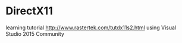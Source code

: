 # DirectX11
learning tutorial http://www.rastertek.com/tutdx11s2.html
using Visual Studio 2015 Community
